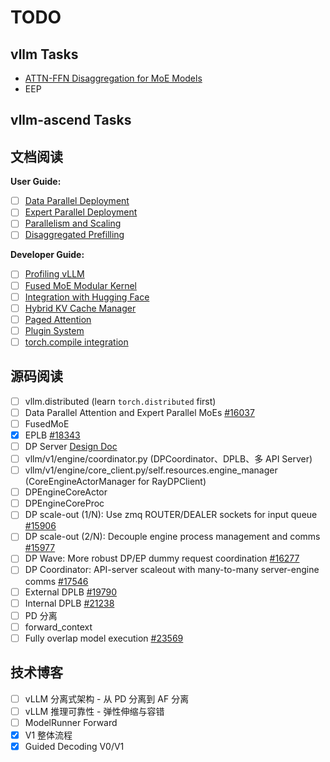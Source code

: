 # TODO

## vllm Tasks

- [ATTN-FFN Disaggregation for MoE Models](https://github.com/vllm-project/vllm/issues/22799)
- EEP

## vllm-ascend Tasks

## 文档阅读

**User Guide:**

- [ ] [Data Parallel Deployment](https://docs.vllm.ai/en/latest/serving/data_parallel_deployment.html)
- [ ] [Expert Parallel Deployment](https://docs.vllm.ai/en/latest/serving/expert_parallel_deployment.html)
- [ ] [Parallelism and Scaling](https://docs.vllm.ai/en/latest/serving/parallelism_scaling.html)
- [ ] [Disaggregated Prefilling](https://docs.vllm.ai/en/latest/features/disagg_prefill.html)

**Developer Guide:**

- [ ] [Profiling vLLM](https://docs.vllm.ai/en/latest/contributing/profiling.html)
- [ ] [Fused MoE Modular Kernel](https://docs.vllm.ai/en/latest/design/fused_moe_modular_kernel.html)
- [ ] [Integration with Hugging Face](https://docs.vllm.ai/en/latest/design/huggingface_integration.html)
- [ ] [Hybrid KV Cache Manager](https://docs.vllm.ai/en/latest/design/hybrid_kv_cache_manager.html)
- [ ] [Paged Attention](https://docs.vllm.ai/en/latest/design/paged_attention.html)
- [ ] [Plugin System](https://docs.vllm.ai/en/latest/design/plugin_system.html)
- [ ] [torch.compile integration](https://docs.vllm.ai/en/latest/design/torch_compile.html)

## 源码阅读

- [ ] vllm.distributed (learn `torch.distributed` first)
- [ ] Data Parallel Attention and Expert Parallel MoEs [#16037](https://github.com/vllm-project/vllm/issues/16037)
- [ ] FusedMoE
- [x] EPLB [#18343](https://github.com/vllm-project/vllm/pull/18343)
- [ ] DP Server [Design Doc](https://docs.google.com/document/d/10jhCNxJYvsUhtMtiMAaW2MxU5LU8HVje2pGDnj49gH4/edit?tab=t.0#heading=h.4yilyuecj4k)
- [ ] vllm/v1/engine/coordinator.py (DPCoordinator、DPLB、多 API Server)
- [ ] vllm/v1/engine/core_client.py/self.resources.engine_manager (CoreEngineActorManager for RayDPClient)
- [ ] DPEngineCoreActor
- [ ] DPEngineCoreProc
- [ ] DP scale-out (1/N): Use zmq ROUTER/DEALER sockets for input queue [#15906](https://github.com/vllm-project/vllm/pull/15906)
- [ ] DP scale-out (2/N): Decouple engine process management and comms [#15977](https://github.com/vllm-project/vllm/pull/15977)
- [ ] DP Wave: More robust DP/EP dummy request coordination [#16277](https://github.com/vllm-project/vllm/pull/16277)
- [ ] DP Coordinator: API-server scaleout with many-to-many server-engine comms [#17546](https://github.com/vllm-project/vllm/pull/17546)
- [ ] External DPLB [#19790](https://github.com/vllm-project/vllm/pull/19790)
- [ ] Internal DPLB [#21238](https://github.com/vllm-project/vllm/pull/21238)
- [ ] PD 分离
- [ ] forward_context
- [ ] Fully overlap model execution [#23569](https://github.com/vllm-project/vllm/pull/23569)

## 技术博客

- [ ] vLLM 分离式架构 - 从 PD 分离到 AF 分离
- [ ] vLLM 推理可靠性 - 弹性伸缩与容错
- [ ] ModelRunner Forward
- [x] V1 整体流程
- [x] Guided Decoding V0/V1
